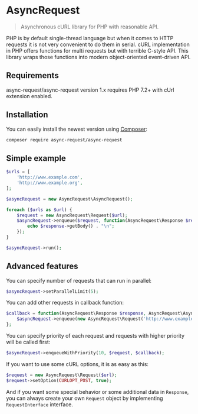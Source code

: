 AsyncRequest
===========================

> Asynchronous cURL library for PHP with reasonable API.

PHP is by default single-thread language but when it comes to HTTP requests it is not very convenient to do them in serial. cURL implementation in PHP offers functions for multi requests but with terrible C-style API. This library wraps those functions into modern object-oriented event-driven API.

Requirements
------------

async-request/async-request version 1.x requires PHP 7.2+ with cUrl extension enabled.

Installation
------------

You can easily install the newest version using [Composer](http://getcomposer.org/):

```sh
composer require async-request/async-request
```

Simple example
--------------

```php
$urls = [
	'http://www.example.com',
	'http://www.example.org',
];

$asyncRequest = new AsyncRequest\AsyncRequest();

foreach ($urls as $url) {
	$request = new AsyncRequest\Request($url);
	$asyncRequest->enqueue($request, function(AsyncRequest\Response $response) {
		echo $response->getBody() . "\n";
	});
}

$asyncRequest->run();
```

Advanced features
-----------------

You can specify number of requests that can run in parallel:

```php
$asyncRequest->setParallelLimit(5);
```

You can add other requests in callback function:

```php
$callback = function(AsyncRequest\Response $response, AsyncRequest\AsyncRequest $asyncRequest) {
	$asyncRequest->enqueue(new AsyncRequest\Request('http://www.example.com'));
};
```

You can specify priority of each request and requests with higher priority will be called first:

```php
$asyncRequest->enqueueWithPriority(10, $request, $callback);
```

If you want to use some cURL options, it is as easy as this:

```php
$request = new AsyncRequest\Request($url);
$request->setOption(CURLOPT_POST, true);
```

And if you want some special behavior or some additional data in `Response`, you can always create your own `Request` object by implementing `RequestInterface` interface.